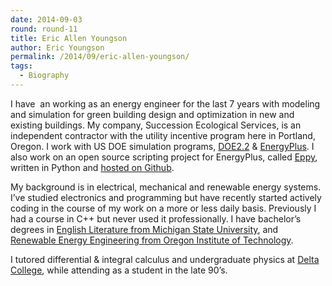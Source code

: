 ```yaml
---
date: 2014-09-03
round: round-11
title: Eric Allen Youngson
author: Eric Youngson
permalink: /2014/09/eric-allen-youngson/
tags:
  - Biography
---
```

I have  an working as an energy engineer for the last 7 years with modeling and simulation for green building design and optimization in new and existing buildings. My company, Succession Ecological Services, is an independent contractor with the utility incentive program here in Portland, Oregon. I work with US DOE simulation programs, [DOE2.2][1] & [EnergyPlus][2]. I also work on an open source scripting project for EnergyPlus, called [Eppy][3], written in Python and [hosted on Github][4].

My background is in electrical, mechanical and renewable energy systems. I&#8217;ve studied electronics and programming but have recently started actively coding in the course of my work on a more or less daily basis. Previously I had a course in C++ but never used it professionally. I have bachelor&#8217;s degrees in [English Literature from Michigan State University][5], and [Renewable Energy Engineering from Oregon Institute of Technology][6].

I tutored differential & integral calculus and undergraduate physics at [Delta College][7], while attending as a student in the late 90&#8217;s.

 [1]: http://www.doe2.com/
 [2]: http://apps1.eere.energy.gov/buildings/energyplus/?utm_source=EnergyPlus&utm_medium=redirect&utm_campaign=EnergyPlus%2Bredirect%2B1
 [3]: http://pythonhosted.org/eppy/
 [4]: https://github.com/santoshphilip/eppy
 [5]: http://www.english.msu.edu/
 [6]: http://www.oit.edu/academics/degrees/renewable-energy-engineering
 [7]: http://www.delta.edu/home.aspx
